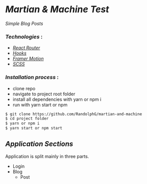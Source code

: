 # *Martian & Machine Test*
*Simple Blog Posts*



### *Technologies* :
- [*React Router*](https://reactrouter.com/)
- [*Hooks*](https://reactjs.org/docs/hooks-intro.html)
- [*Framer Motion*](https://framer.com/motion/)
- [*SCSS*](https://sass-lang.com/)

### *Installation process* :
- clone repo
- navigate to project root folder
- install all dependencies with yarn or npm i
- run with yarn start or npm

```bash
$ git clone https://github.com/RandolphG/martian-and-machine
$ cd project folder
$ yarn or npm i
$ yarn start or npm start
```

## *Application Sections*

Application is split mainly in three parts.
- Login
- Blog
    - Post
    
